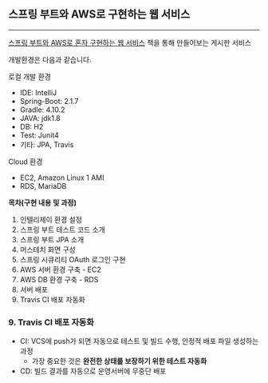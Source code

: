 ## 스프링 부트와 AWS로 구현하는 웹 서비스

---
[스프링 부트와 AWS로 혼자 구현하는 웹 서비스](https://github.com/jojoldu/freelec-springboot2-webservice) 책을 통해 만들어보는 게시판 서비스

개발환경은 다음과 같습니다.

로컬 개발 환경

- IDE: IntelliJ
- Spring-Boot: 2.1.7
- Gradle: 4.10.2
- JAVA: jdk1.8
- DB: H2
- Test: Junit4
- 기타: JPA, Travis

Cloud 환경
- EC2, Amazon Linux 1 AMI
- RDS, MariaDB

**목차(구현 내용 및 과정)**
1. 인텔리제이 환경 설정
2. 스프링 부트 테스트 코드 소개
3. 스프링 부트 JPA 소개
4. 머스테치 화면 구성
5. 스프링 시큐리티 OAuth 로그인 구현
6. AWS 서버 환경 구축 - EC2
7. AWS DB 환경 구축 - RDS
8. 서버 배포
9. Travis CI 배포 자동화

### 9. Travis CI 배포 자동화

- CI: VCS에 push가 되면 자동으로 테스트 및 빌드 수행, 안정적 배포 파일 생성하는 과정
    - 가장 중요한 것은 **완전한 상태를 보장하기 위한 테스트 자동화**
- CD: 빌드 결과를 자동으로 운영서버에 무중단 배포
